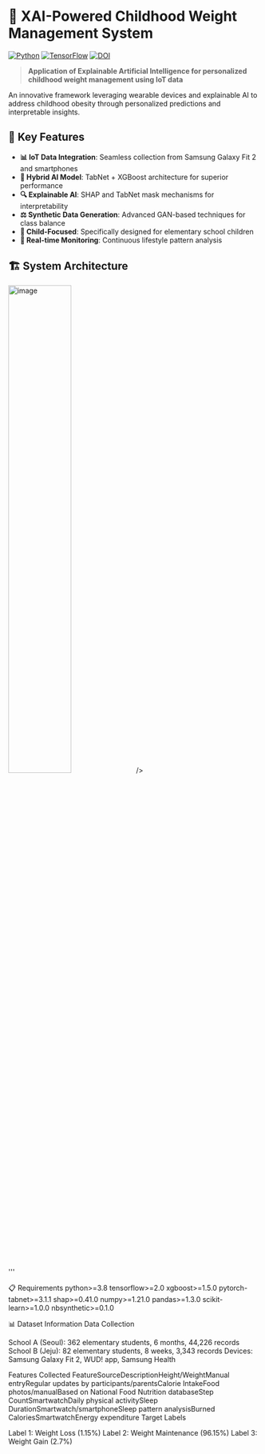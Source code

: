 # 🏥 XAI-Powered Childhood Weight Management System

[![Python](https://img.shields.io/badge/python-3.8+-blue.svg)](https://www.python.org/downloads/)
[![TensorFlow](https://img.shields.io/badge/TensorFlow-2.0+-orange.svg)](https://tensorflow.org)
[![DOI](https://img.shields.io/badge/DOI-10.1234%2Fexample-blue)](https://doi.org/10.1234/example)

> **Application of Explainable Artificial Intelligence for personalized childhood weight management using IoT data**

An innovative framework leveraging wearable devices and explainable AI to address childhood obesity through personalized predictions and interpretable insights.

## 🌟 Key Features

- **📊 IoT Data Integration**: Seamless collection from Samsung Galaxy Fit 2 and smartphones
- **🤖 Hybrid AI Model**: TabNet + XGBoost architecture for superior performance
- **🔍 Explainable AI**: SHAP and TabNet mask mechanisms for interpretability
- **⚖️ Synthetic Data Generation**: Advanced GAN-based techniques for class balance
- **👶 Child-Focused**: Specifically designed for elementary school children
- **📱 Real-time Monitoring**: Continuous lifestyle pattern analysis

## 🏗️ System Architecture
<img alt="image" src="https://github.com/user-attachments/assets/1f492658-d0bb-471d-828f-f763f3a5fc68" width="50%" /> />


'''

📋 Requirements
python>=3.8
tensorflow>=2.0
xgboost>=1.5.0
pytorch-tabnet>=3.1.1
shap>=0.41.0
numpy>=1.21.0
pandas>=1.3.0
scikit-learn>=1.0.0
nbsynthetic>=0.1.0

📊 Dataset Information
Data Collection

School A (Seoul): 362 elementary students, 6 months, 44,226 records
School B (Jeju): 82 elementary students, 8 weeks, 3,343 records
Devices: Samsung Galaxy Fit 2, WUD! app, Samsung Health

Features Collected
FeatureSourceDescriptionHeight/WeightManual entryRegular updates by participants/parentsCalorie IntakeFood photos/manualBased on National Food Nutrition databaseStep CountSmartwatchDaily physical activitySleep DurationSmartwatch/smartphoneSleep pattern analysisBurned CaloriesSmartwatchEnergy expenditure
Target Labels

Label 1: Weight Loss (1.15%)
Label 2: Weight Maintenance (96.15%)
Label 3: Weight Gain (2.7%)
